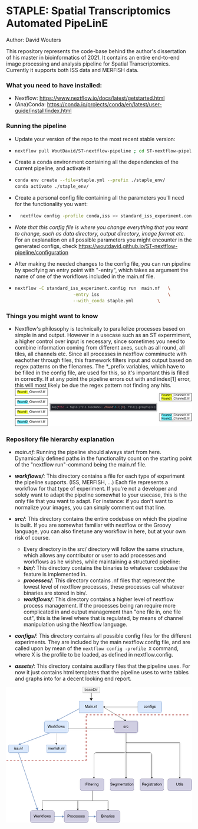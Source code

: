 # STAPLE: Spatial Transcriptomics Automated PipeLinE 
Author: David Wouters


This repository represents the code-base behind the author's dissertation of his master in bioinformatics of 2021.
It contains an entire end-to-end image processing and analysis pipeline for Spatial Transcriptomics. 
Currently it supports both ISS data and MERFISH data.

### What you need to have installed:
- Nextflow: https://www.nextflow.io/docs/latest/getstarted.html
- (Ana)Conda: https://conda.io/projects/conda/en/latest/user-guide/install/index.html

### Running the pipeline
- Update your version of the repo to the most recent stable version:
- 	```bash
	nextflow pull WoutDavid/ST-nextflow-pipeline ; cd ST-nextflow-pipeline
	```
- Create a conda environment containing all the dependencies of the current pipeline, and activate it
- 	```bash
	conda env create --file=staple.yml --prefix ./staple_env/
	conda activate ./staple_env/
	```
- Create a personal config file containing all the parameters you'll need for the functionality you want:
- ```bash
	nextflow config -profile conda,iss >> standard_iss_experiment.config
	```
- *Note that this config file is where you change everything that you want to change, such as data directory, output directory, image format etc.*
For an explanation on all possible parameters you might encounter in the generated configs, check https://woutdavid.github.io/ST-nextflow-pipeline/configuration

- After making the needed changes to the config file, you can run pipeline by specifying an entry point with "-entry", which takes as argument the name of one of the workflows included in the main.nf file.  
- ```bash
  nextflow -C standard_iss_experiment.config run  main.nf	\
						-entry iss							\
						--with_conda staple.yml			\
	```

### Things you might want to know
- Nextflow's philosophy is technically to parallelize processes based on simple in and output. However in a usecase such as an ST expermiment, a higher control over input is necessary, since sometimes you need to combine information coming from different axes, such as all round, all tiles, all channels etc. 
Since all processes in nextflow comminucte with eachother through files, this framework filters input and output based on regex patterns on the filenames. The *_prefix variables, which have to be filled in the config file, are used for this, so it's important this is filled in correctly. If at any point the pipeline errors out with and index[1] error, this will most likely be due the regex pattern not finding any hits.
![regex_file_matcher](./assets/imgs/regex_file_matcher.png)

### Repository file hierarchy explanation
- *main.nf*: Running the pipeline should always start from here. Dynamically defined paths in the functionality count on the starting point of the "nextflow run"-command being the main.nf file.
- ***workflows/***: This directory contains a file for each type of experiment the pipeline supports. (ISS, MERFISH, ...) Each file represents a workflow for that type of experiment. If you're not a developer and solely want to adapt the pipeline somewhat to your usecase, this is the only file that you want to adapt. For instance: if you don't want to normalize your images, you can simply comment out that line. 
- ***src/***: This directory contains the entire codebase on which the pipeline is built. If you are somewhat familiar with nextflow or the Groovy language, you can also finetune any workflow in here, but at your own risk of course.

	- Every directory in the src/ directory will follow the same structure, which allows any contributor or user to add processes and workflows as he wishes, while maintaining a structured pipeline:
	- ***bin/***: This directory contains the binaries to whatever codebase the feature is implemented in.
	- ***processes/***: This directory contains .nf files that represent the lowest level of nextflow processes, these processes call whatever binaries are stored in bin/.
	- ***workflows/***: This directory contains a higher level of nextflow process management. If the processes being ran require more complicated in and output management than "one file in, one file out", this is the level where that is regulated, by means of channel manipulation using the Nextflow language.
- ***configs/***: This directory contains all possible config files for the different experiments. They are included by the main nextflow.config file, and are called upon by mean of the ```nextflow config -profile X``` command, where X is the profile to be loaded, as defined in nextflow.config.
- ***assets/***: This directory contains auxillary files that the pipeline uses. For now it just contains html templates that the pipeline uses to write tables and graphs into for a decent looking end report. 

![File Hierarchy](./assets/imgs/pipeline_architecture.png)

